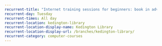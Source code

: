 ```yaml
---
recurrent-title: "Internet training sessions for beginners: book in advance"
recurrent-day: Tuesday
recurrent-times: All day
recurrent-location: kedington-library
recurrent-location-display-name: Kedington Library
recurrent-location-display-url: /branches/kedington-library/
recurrent-category: computer-courses
---
```

